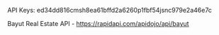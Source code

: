 API Keys: ed34dd816cmsh8ea61bffd2a6260p1fbf54jsnc979e2a46e7c

Bayut Real Estate API - https://rapidapi.com/apidojo/api/bayut
